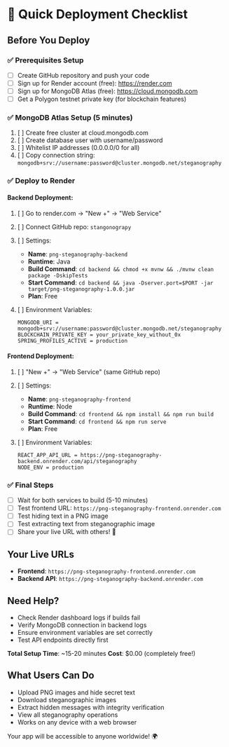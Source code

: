 # 🚀 Quick Deployment Checklist

## Before You Deploy

### ✅ Prerequisites Setup
- [ ] Create GitHub repository and push your code
- [ ] Sign up for Render account (free): https://render.com
- [ ] Sign up for MongoDB Atlas (free): https://cloud.mongodb.com
- [ ] Get a Polygon testnet private key (for blockchain features)

### ✅ MongoDB Atlas Setup (5 minutes)
1. [ ] Create free cluster at cloud.mongodb.com
2. [ ] Create database user with username/password
3. [ ] Whitelist IP addresses (0.0.0.0/0 for all)
4. [ ] Copy connection string: `mongodb+srv://username:password@cluster.mongodb.net/steganography`

### ✅ Deploy to Render

#### Backend Deployment:
1. [ ] Go to render.com → "New +" → "Web Service"
2. [ ] Connect GitHub repo: `stangonograpy`
3. [ ] Settings:
   - **Name**: `png-steganography-backend`
   - **Runtime**: Java
   - **Build Command**: `cd backend && chmod +x mvnw && ./mvnw clean package -DskipTests`
   - **Start Command**: `cd backend && java -Dserver.port=$PORT -jar target/png-steganography-1.0.0.jar`
   - **Plan**: Free

4. [ ] Environment Variables:
   ```
   MONGODB_URI = mongodb+srv://username:password@cluster.mongodb.net/steganography
   BLOCKCHAIN_PRIVATE_KEY = your_private_key_without_0x
   SPRING_PROFILES_ACTIVE = production
   ```

#### Frontend Deployment:
1. [ ] "New +" → "Web Service" (same GitHub repo)
2. [ ] Settings:
   - **Name**: `png-steganography-frontend`  
   - **Runtime**: Node
   - **Build Command**: `cd frontend && npm install && npm run build`
   - **Start Command**: `cd frontend && npm run serve`
   - **Plan**: Free

3. [ ] Environment Variables:
   ```
   REACT_APP_API_URL = https://png-steganography-backend.onrender.com/api/steganography
   NODE_ENV = production
   ```

### ✅ Final Steps
- [ ] Wait for both services to build (5-10 minutes)
- [ ] Test frontend URL: `https://png-steganography-frontend.onrender.com`
- [ ] Test hiding text in a PNG image
- [ ] Test extracting text from steganographic image
- [ ] Share your live URL with others! 🎉

## Your Live URLs
- **Frontend**: `https://png-steganography-frontend.onrender.com`
- **Backend API**: `https://png-steganography-backend.onrender.com`

## Need Help?
- Check Render dashboard logs if builds fail
- Verify MongoDB connection in backend logs  
- Ensure environment variables are set correctly
- Test API endpoints directly first

**Total Setup Time**: ~15-20 minutes
**Cost**: $0.00 (completely free!)

## What Users Can Do
- Upload PNG images and hide secret text
- Download steganographic images
- Extract hidden messages with integrity verification
- View all steganography operations
- Works on any device with a web browser

Your app will be accessible to anyone worldwide! 🌍
